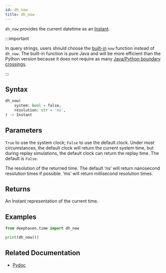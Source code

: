 ```yaml
---
id: dh_now
title: dh_now
---
```


`dh_now` provides the current datetime as an [Instant](https://docs.oracle.com/en/java/javase/17/docs/api/java.base/java/time/Instant.html).

:::important

In query strings, users should choose the [built-in](../../query-language/query-library/auto-imported-functions.md) `now` function instead of `dh_now`. The built-in function is pure Java and will be more efficient than the Python version because it does not require as many [Java/Python boundary crossings](../../../conceptual/python-java-boundary.md).

:::

## Syntax

```python syntax
dh_now(
    system: bool = false,
    resolution: str = 'ns',
) -> Instant
```

## Parameters

<ParamTable>
<Param name="system" type="bool" optional>

`True` to use the system clock; `False` to use the default clock. Under most circumstances, the default clock will return the current system time, but during replay simulations, the default clock can return the replay time. The default is `False`.

</Param>
<Param name="resolution" type="str" optional>

The resolution of the returned time. The default ‘ns’ will return nanosecond resolution times if possible. ‘ms’ will return millisecond resolution times.

</Param>
</ParamTable>

## Returns

An Instant representation of the current time.

## Examples

```python
from deephaven.time import dh_now

print(dh_now())
```

## Related Documentation

- [Pydoc](https://deephaven.io/core/pydoc/code/deephaven.time.html#deephaven.time.dh_now)
